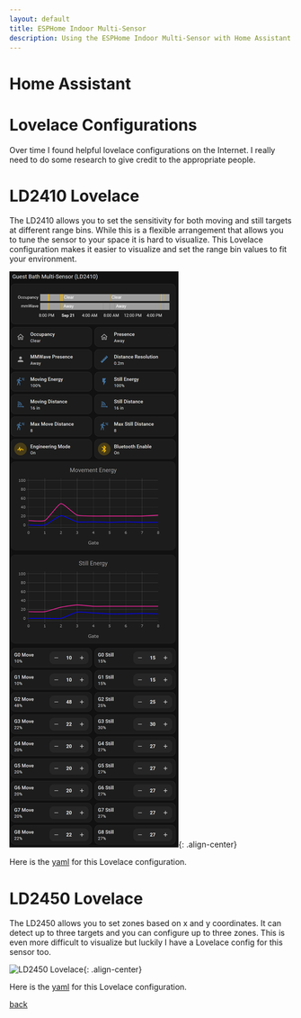 ```yaml
---
layout: default
title: ESPHome Indoor Multi-Sensor
description: Using the ESPHome Indoor Multi-Sensor with Home Assistant
---
```


# Home Assistant

# Lovelace Configurations

Over time I found helpful lovelace configurations on the Internet. I really
need to do some research to give credit to the appropriate people.

# LD2410 Lovelace

The LD2410 allows you to set the sensitivity for both moving and still targets at different range bins.
While this is a flexible arrangement that allows you to tune the sensor to your space it is hard to visualize.
This Lovelace configuration makes it easier to visualize and set the range bin values to fit your environment.

![LD2410 Lovelace](ld2410-lovelage.png){: .align-center}

Here is the [yaml](https://github.com/mikelawrence/esphome-indoor-multi-sensor-config/blob/main/lovelace/indoor-multi-sensor-ld2410-section.yaml) for this Lovelace configuration.

# LD2450 Lovelace

The LD2450 allows you to set zones based on x and y coordinates. It can detect up to three targets and
you can configure up to three zones. This is even more difficult to visualize but luckily I have a Lovelace
config for this sensor too.

![LD2450 Lovelace](ld2450-lovelage.png){: .align-center}

Here is the [yaml](https://github.com/mikelawrence/esphome-indoor-multi-sensor-config/blob/main/lovelace/indoor-multi-sensor-ld2450-section.yaml) for this Lovelace configuration.

[back](./)